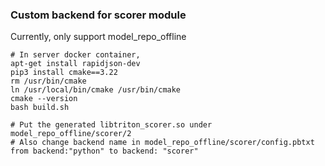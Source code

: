 ### Custom backend for scorer module

Currently, only support model_repo_offline

```
# In server docker container,
apt-get install rapidjson-dev
pip3 install cmake==3.22
rm /usr/bin/cmake
ln /usr/local/bin/cmake /usr/bin/cmake
cmake --version
bash build.sh

# Put the generated libtriton_scorer.so under model_repo_offline/scorer/2
# Also change backend name in model_repo_offline/scorer/config.pbtxt from backend:"python" to backend: "scorer"

```
